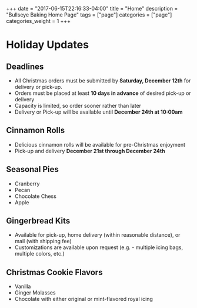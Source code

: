 +++
date = "2017-06-15T22:16:33-04:00"
title = "Home"
description = "Bullseye Baking Home Page"
tags = ["page"]
categories = ["page"]
categories_weight = 1
+++

Holiday Updates
===============

Deadlines
----------
- All Christmas orders must be submitted by **Saturday, December 12th** for delivery or pick-up.
- Orders must be placed at least **10 days in advance** of desired pick-up or delivery 
- Capacity is limited, so order sooner rather than later
- Delivery or Pick-up will be available until **December 24th at 10:00am**

Cinnamon Rolls
--------------
- Delicious cinnamon rolls will be available for pre-Christmas enjoyment
- Pick-up and delivery **December 21st through December 24th**

<!-- Stocking Stuffers
-----------------
These small bags of miniature cookies taste and look great. They are a great addition to anyone's stocking, a teacher's gift, or treats for your co-workers.
- Includes three decorated miniature cookies
- Sealed in a clear plastic sleeve
- $3 per sleeve or 4 sleeves for $10
-->
Seasonal Pies
-------------
- Cranberry
- Pecan
- Chocolate Chess
- Apple

Gingerbread Kits
-----------------
- Available for pick-up, home delivery (within reasonable distance), or mail (with shipping fee)
- Customizations are available upon request (e.g. - multiple icing bags, multiple colors, etc.)

Christmas Cookie Flavors
-------------------------
- Vanilla
- Ginger Molasses
- Chocolate with either original or mint-flavored royal icing

